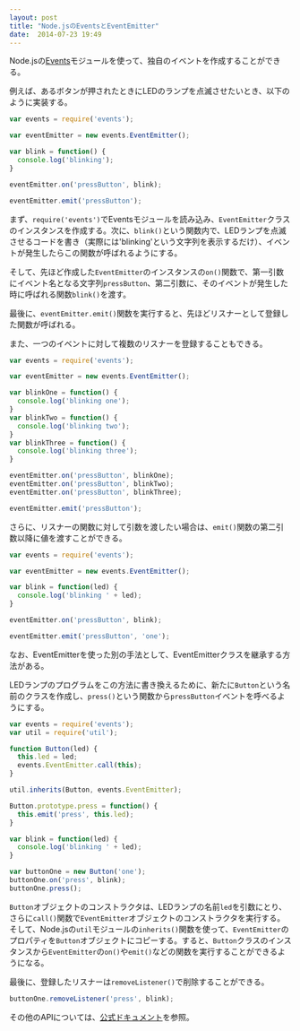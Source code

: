 ```yaml
---
layout: post
title: "Node.jsのEventsとEventEmitter"
date:  2014-07-23 19:49
---
```


Node.jsの[Events](http://nodejs.org/api/events.html)モジュールを使って、独自のイベントを作成することができる。

例えば、あるボタンが押されたときにLEDのランプを点滅させたいとき、以下のように実装する。

```js
var events = require('events');

var eventEmitter = new events.EventEmitter();

var blink = function() {
  console.log('blinking');
}

eventEmitter.on('pressButton', blink);

eventEmitter.emit('pressButton');
```

まず、`require('events')`でEventsモジュールを読み込み、`EventEmitter`クラスのインスタンスを作成する。次に、`blink()`という関数内で、LEDランプを点滅させるコードを書き（実際には'blinking'という文字列を表示するだけ）、イベントが発生したらこの関数が呼ばれるようにする。

そして、先ほど作成した`EventEmitter`のインスタンスの`on()`関数で、第一引数にイベント名となる文字列`pressButton`、第二引数に、そのイベントが発生した時に呼ばれる関数`blink()`を渡す。

最後に、`eventEmitter.emit()`関数を実行すると、先ほどリスナーとして登録した関数が呼ばれる。

また、一つのイベントに対して複数のリスナーを登録することもできる。

```js
var events = require('events');

var eventEmitter = new events.EventEmitter();

var blinkOne = function() {
  console.log('blinking one');
}
var blinkTwo = function() {
  console.log('blinking two');
}
var blinkThree = function() {
  console.log('blinking three');
}

eventEmitter.on('pressButton', blinkOne);
eventEmitter.on('pressButton', blinkTwo);
eventEmitter.on('pressButton', blinkThree);

eventEmitter.emit('pressButton');
```

さらに、リスナーの関数に対して引数を渡したい場合は、`emit()`関数の第二引数以降に値を渡すことができる。

```js
var events = require('events');

var eventEmitter = new events.EventEmitter();

var blink = function(led) {
  console.log('blinking ' + led);
}

eventEmitter.on('pressButton', blink);

eventEmitter.emit('pressButton', 'one');
```

なお、EventEmitterを使った別の手法として、EventEmitterクラスを継承する方法がある。

LEDランプのプログラムをこの方法に書き換えるために、新たに`Button`という名前のクラスを作成し、`press()`という関数から`pressButton`イベントを呼べるようにする。

```js
var events = require('events');
var util = require('util');

function Button(led) {
  this.led = led;
  events.EventEmitter.call(this);
}

util.inherits(Button, events.EventEmitter);

Button.prototype.press = function() {
  this.emit('press', this.led);
}

var blink = function(led) {
  console.log('blinking ' + led);
}

var buttonOne = new Button('one');
buttonOne.on('press', blink);
buttonOne.press();
```

`Button`オブジェクトのコンストラクタは、LEDランプの名前`led`を引数にとり、さらに`call()`関数で`EventEmitter`オブジェクトのコンストラクタを実行する。そして、Node.jsの`util`モジュールの`inherits()`関数を使って、`EventEmitter`のプロパティを`Button`オブジェクトにコピーする。すると、`Button`クラスのインスタンスから`EventEmitter`の`on()`や`emit()`などの関数を実行することができるようになる。


最後に、登録したリスナーは`removeListener()`で削除することができる。

```js
buttonOne.removeListener('press', blink);
```

その他のAPIについては、[公式ドキュメント](http://nodejs.org/api/events.html)を参照。



